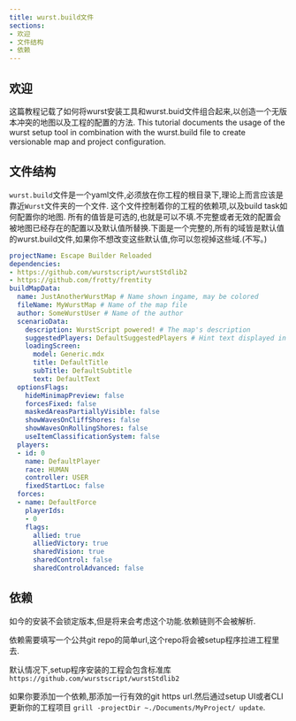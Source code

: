 ```yaml
---
title: wurst.build文件
sections:
- 欢迎
- 文件结构
- 依赖
---
```


## 欢迎

这篇教程记载了如何将wurst安装工具和wurst.buid文件组合起来,以创造一个无版本冲突的地图以及工程的配置的方法.
This tutorial documents the usage of the wurst setup tool in combination with the wurst.build file to create versionable map and project configuration.

## 文件结构

`wurst.build`文件是一个yaml文件,必须放在你工程的根目录下,理论上而言应该是靠近`Wurst`文件夹的一个文件.
这个文件控制着你的工程的依赖项,以及build task如何配置你的地图.
所有的值皆是可选的,也就是可以不填.不完整或者无效的配置会被地图已经存在的配置以及默认值所替换.下面是一个完整的,所有的域皆是默认值的wurst.build文件,如果你不想改变这些默认值,你可以忽视掉这些域.(不写。)


```yml
projectName: Escape Builder Reloaded
dependencies:
- https://github.com/wurstscript/wurstStdlib2
- https://github.com/frotty/frentity
buildMapData:
  name: JustAnotherWurstMap # Name shown ingame, may be colored
  fileName: MyWurstMap # Name of the map file
  author: SomeWurstUser # Name of the author
  scenarioData:
    description: WurstScript powered! # The map's description
    suggestedPlayers: DefaultSuggestedPlayers # Hint text displayed in lobby
    loadingScreen:
      model: Generic.mdx
      title: DefaultTitle
      subTitle: DefaultSubtitle
      text: DefaultText
  optionsFlags:
    hideMinimapPreview: false
	forcesFixed: false
    maskedAreasPartiallyVisible: false
    showWavesOnCliffShores: false
    showWavesOnRollingShores: false
    useItemClassificationSystem: false
  players:
  - id: 0
    name: DefaultPlayer
    race: HUMAN
    controller: USER
    fixedStartLoc: false
  forces:
  - name: DefaultForce
    playerIds:
    - 0
    flags:
      allied: true
      alliedVictory: true
      sharedVision: true
      sharedControl: false
      sharedControlAdvanced: false
```

## 依赖

如今的安装不会锁定版本,但是将来会考虑这个功能.依赖链则不会被解析.


依赖需要填写一个公共git repo的简单url,这个repo将会被setup程序拉进工程里去.

默认情况下,setup程序安装的工程会包含标准库 `https://github.com/wurstscript/wurstStdlib2`

如果你要添加一个依赖,那添加一行有效的git https url.然后通过setup UI或者CLI更新你的工程项目 `grill -projectDir ~./Documents/MyProject/ update`.

